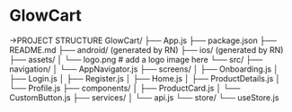 # GlowCart
->PROJECT STRUCTURE
GlowCart/
├── App.js
├── package.json
├── README.md
├── android/ (generated by RN)
├── ios/ (generated by RN)
├── assets/
│   └── logo.png             # add a logo image here
└── src/
    ├── navigation/
    │   └── AppNavigator.js
    ├── screens/
    │   ├── Onboarding.js
    │   ├── Login.js
    │   ├── Register.js
    │   ├── Home.js
    │   ├── ProductDetails.js
    │   └── Profile.js
    ├── components/
    │   ├── ProductCard.js
    │   └── CustomButton.js
    ├── services/
    │   └── api.js
    └── store/
        └── useStore.js

  
